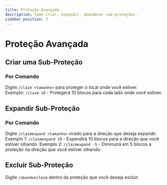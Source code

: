 ```yaml
---
title: Proteção Avançada
description: Como criar, expandir, abandonar sub-proteções.
sidebar_position: 3
---
```


# Proteção Avançada

## Criar uma Sub-Proteção

### Por Comando
Digite `/claim <tamanho>` para proteger o local onde você estiver.\
Exemplo: `/claim 10` - Protegerá 10 blocos para cada lado onde você estiver.

## **Expandir Sub-Proteção**

### Por Comando
Digite `/claimexpand <tamanho>` virado para a direção que deseja expandir.
Exemplo 1: `/claimexpand 10` - Expandirá 10 blocos para a direção que você estiver olhando.
Exemplo 2: `/claimexpand -5` - Diminuirá em 5 blocos a proteção na direção que você estiver olhando.

## **Excluir Sub-Proteção**

Digite `/abandonclaim` dentro da proteção que você deseja excluir.